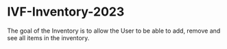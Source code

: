 # IVF-Inventory-2023
The goal of the Inventory is to allow the User to be able to add, remove and see all items in the inventory.
